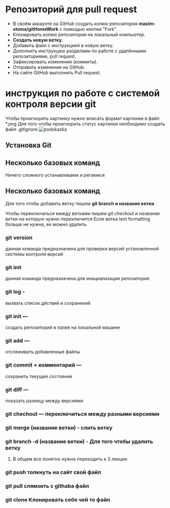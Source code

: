 # Репозиторий для pull request

* В своём аккаунте на *GitHub* создать копию репозитория **maxim-stoma/gitHomeWork** с помощью кнопки "Fork".
* Клонировать копию репозитория на локальный компьютер.
* **Создать новую ветку.**
* Добавить файл с инструкцией в новую ветку.
* Дополнить инструкцию разделами по работе с удалёнными репозиториями, pull request.
* Зафиксировать изменения (коммиты).
* Отправить изменения на GitHub.
* На сайте GitHub выполнить Pull request.

# инструкция по работе с системой контроля версии git
Чтобы проигнорить картинку нужно вписать формат картинки в файл *.png
Для того чтобы проигнорить статус картинки необходимо создать файл .gitignore
![podskazka](001.png)
## Установка Git

## Несколько базовых команд 
Ничего сложного устанавливаем и регаемся

## Несколько базовых команд

Для того чтобы добавить ветку пишем __git branch и название ветки__

Чтобы переключаться между ветками пишем *git checkout и название ветки на которую нужно переключится*
Если ветка text formatting больше не нужна, ее можно удалить

### git version

данная команда предназначена для проверки версий установленной системы контроля версий

### git init

данная команда предназначена для инициализации репозитория

### git log  - 
вызвать список дйствий и сохранений

### git init — 
создать репозиторий в папке на локальной машине

### git add — 
отслеживать добавленные файлы

### git commit + комментарий —
 сохранить текущее состояние

### git diff — 
показать разницу между версиями

### git chechout — переключиться между разными версиями

### git merge (название ветки) - слить ветку
### git branch -d (название  ветки) - Для того чтобы удалить ветку
 1. В общем все понятно нужно переходить к 3 лекции

### git push толкнуть на сайт свой файл

### git pull слямзить с githaba файл

### git clone Клонировать себе чей то файл